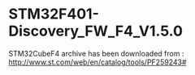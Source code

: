 # STM32F401-Discovery_FW_F4_V1.5.0

STM32CubeF4 archive has been downloaded from :
http://www.st.com/web/en/catalog/tools/PF259243#